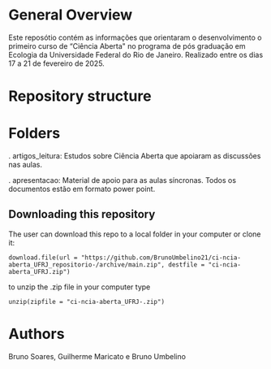 # General Overview
  
  Este reposótio contém as informações que orientaram o desenvolvimento o primeiro curso de “Ciência Aberta" no programa de pós graduação em Ecologia da Universidade Federal do Rio de Janeiro. Realizado entre os dias 17 a 21 de fevereiro de 2025.

  # Repository structure
  # Folders
  . artigos_leitura: Estudos sobre Ciência Aberta que apoiaram as discussões nas aulas.
  
  . apresentacao: Material de apoio para as aulas síncronas. Todos os documentos estão em formato power point.
  
 ## Downloading this repository
The user can download this repo to a local folder in your computer or clone it:

```{r eval=FALSE, echo=TRUE}
download.file(url = "https://github.com/BrunoUmbelino21/ci-ncia-aberta_UFRJ_repositorio-/archive/main.zip", destfile = "ci-ncia-aberta_UFRJ.zip")
```
to unzip the .zip file in your computer type

```{r eval=FALSE,echo=TRUE}
unzip(zipfile = "ci-ncia-aberta_UFRJ-.zip")
```

  # Authors
Bruno Soares, Guilherme Maricato e Bruno Umbelino
